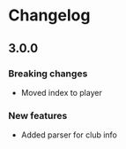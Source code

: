 # Changelog

## 3.0.0

### Breaking changes
- Moved index to player

### New features
- Added parser for club info
